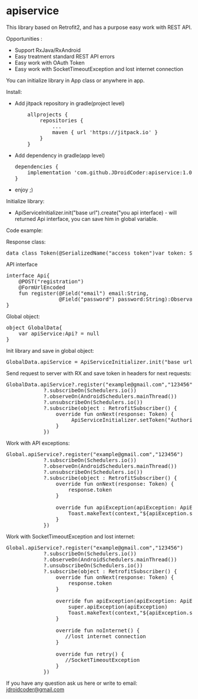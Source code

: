 # apiservice

This library based on Retrofit2, and has a purpose easy work with REST API.

Opportunities :
<ul>
<li>Support RxJava/RxAndroid</li>
<li>Easy treatment standard REST API errors</li>
<li>Easy work with OAuth Token</li>
<li>Easy work with SocketTimeoutException and lost internet connection</li>
</ul>

You can initialize library in App class or anywhere in app.

Install:
<ul>
<li>Add jitpack repository in gradle(project level)</li>
<pre>
	allprojects {
		repositories {
			...
			maven { url 'https://jitpack.io' }
		}
	}
</pre>

<li>Add dependency in gradle(app level)</li>
<pre>
dependencies {
	implementation 'com.github.JDroidCoder:apiservice:1.0.2'
}
</pre>

<li>enjoy ;)</li>
</ul>
Initialize library:
<ul>
<li>ApiServiceInitializer.init("base url").create("you api interface) - will returned Api interface, you can save him in global variable.</li>
</ul>

Code example:

Response class:
<pre>
data class Token(@SerializedName("access_token")var token: String?)
</pre>
API interface 
<pre>
interface Api{
    @POST("registration")
    @FormUrlEncoded
    fun register(@Field("email") email:String,
                 @Field("password") password:String):Observable<Token>
}
</pre>
Global object:
<pre>
object GlobalData{
    var apiService:Api? = null
}
</pre>
Init library and save in global object:
<pre>
GlobalData.apiService = ApiServiceInitializer.init("base url")?.create(Api::class.java)
</pre>
Send request to server with RX and save token in headers for next requests:
<pre>
GlobalData.apiService?.register("example@gmail.com","123456")
            ?.subscribeOn(Schedulers.io())
            ?.observeOn(AndroidSchedulers.mainThread())
            ?.unsubscribeOn(Schedulers.io())
            ?.subscribe(object : RetrofitSubscriber<Token>() {
                override fun onNext(response: Token) {
                     ApiServiceInitializer.setToken("Authorization", response.token)
                }
            })
</pre>
Work with API exceptions:
<pre>
Global.apiService?.register("example@gmail.com","123456")
            ?.subscribeOn(Schedulers.io())
            ?.observeOn(AndroidSchedulers.mainThread())
            ?.unsubscribeOn(Schedulers.io())
            ?.subscribe(object : RetrofitSubscriber<Token>() {
                override fun onNext(response: Token) {
                    response.token
                }

                override fun apiException(apiException: ApiException) {
                    Toast.makeText(context,"${apiException.status} ${apiException.message}")
                }
            })
</pre>
Work with SocketTimeoutException and lost internet:
<pre>
Global.apiService?.register("example@gmail.com","123456")
            ?.subscribeOn(Schedulers.io())
            ?.observeOn(AndroidSchedulers.mainThread())
            ?.unsubscribeOn(Schedulers.io())
            ?.subscribe(object : RetrofitSubscriber<Token>() {
                override fun onNext(response: Token) {
                    response.token
                }

                override fun apiException(apiException: ApiException) {
                    super.apiException(apiException)
                    Toast.makeText(context,"${apiException.status} ${apiException.message}")
                }

                override fun noInternet() {
                   //lost internet connection
                }

                override fun retry() {
                   //SocketTimeoutException
                }
            })
</pre>
If you have any question ask us here or write to email: jdroidcoder@gmail.com
